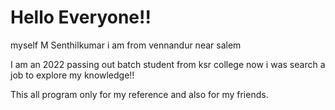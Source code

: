 # Hello Everyone!!

myself M Senthilkumar i am from vennandur near salem

I am an 2022 passing out batch student from ksr college now i was search a job to explore my knowledge!!

This all program only for my reference and also for my friends.
